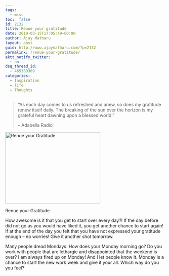 ```yaml
---
tags: 
  - misc
toc:  false
id: 2132
title: Renue your gratitude
date: 2010-03-15T17:05:49+00:00
author: Ajay Matharu
layout: post
guid: http://www.ajaymatharu.com/?p=2132
permalink: /renue-your-gratitude/
aktt_notify_twitter:
  - no
dsq_thread_id:
  - 465389309
categories:
  - Inspiration
  - life
  - Thoughts
---
```

> &#8220;As each day comes to us refreshed and anew, so does my gratitude renew itself daily. The breaking of the sun over the horizon is my grateful heart dawning upon a blessed world.&#8221;
> 
> &#8211; Adabella Radici

<div id="attachment_2133" style="width: 310px" class="wp-caption aligncenter">
  <a href="http://www.ajaymatharu.com/wp-content/uploads/2010/03/gratitude2-saidaonline.jpg"><img src="http://www.ajaymatharu.com/wp-content/uploads/2010/03/gratitude2-saidaonline-300x225.jpg" alt="Renue your Gratitude" title="Renue your Gratitude" width="300" height="225" class="size-medium wp-image-2133" srcset="http://www.ajaymatharu.com/wp-content/uploads/2010/03/gratitude2-saidaonline-300x225.jpg 300w, http://www.ajaymatharu.com/wp-content/uploads/2010/03/gratitude2-saidaonline.jpg 458w" sizes="(max-width: 300px) 100vw, 300px" /></a>
  
  <p class="wp-caption-text">
    Renue your Gratitude
  </p>
</div>

How awesome is it that you get to start over every day?! If the day before did not go as you would have liked it, you get another chance to start again! If at the end of the day you felt that you have not expressed your gratitude enough &#8211; no worries! Give it another shot tomorrow.

Many people dread Mondays. How does your Monday morning go? Do you work with people that are lethargic and disappointed that the weekend is over? I am always fired up on Monday! And I let people know it. Monday is a chance to start the new work week and give it your all. Which way do you you feel?
